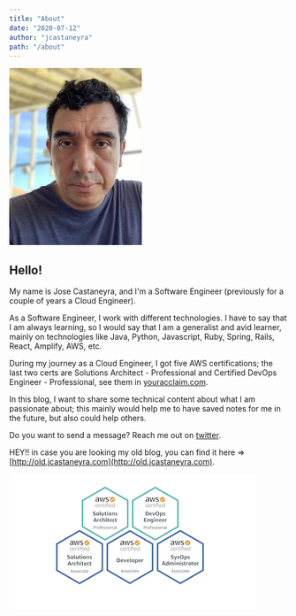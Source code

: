 ```yaml
---
title: "About"
date: "2020-07-12"
author: "jcastaneyra"
path: "/about"
---
```


![me](../images/me.jpg)

## Hello!

My name is Jose Castaneyra, and I'm a Software Engineer (previously for a couple of years a Cloud Engineer).

As a Software Engineer, I work with different technologies. I have to say that I am always learning, so I would say that I am a generalist and avid learner, mainly on technologies like Java, Python, Javascript, Ruby, Spring, Rails, React, Amplify, AWS, etc.

During my journey as a Cloud Engineer, I got five AWS certifications; the last two certs are Solutions Architect - Professional and Certified DevOps Engineer - Professional, see them in [youracclaim.com](https://youracclaim.com/users/jose-juan-castaneyra-matus).

In this blog, I want to share some technical content about what I am passionate about; this mainly would help me to have saved notes for me in the future, but also could help others.

Do you want to send a message? Reach me out on [twitter](https://twitter.com/jcastaneyra).

HEY!! in case you are looking my old blog, you can find it here => [http://old.jcastaneyra.com](http://old.jcastaneyra.com).

![AWS Certs](../images/certs.png)